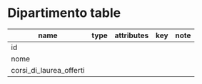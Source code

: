 # Dipartimento table

| name                    | type | attributes | key | note |
| ----------------------- | ---- | ---------- | --- | ---- |
| id                      |      |            |     |      |
| nome                    |      |            |     |      |
| corsi_di_laurea_offerti |      |            |     |      |
